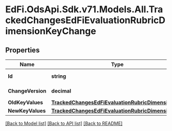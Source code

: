 # EdFi.OdsApi.Sdk.v71.Models.All.TrackedChangesEdFiEvaluationRubricDimensionKeyChange

## Properties

Name | Type | Description | Notes
------------ | ------------- | ------------- | -------------
**Id** | **string** | Resource identifier | [optional] 
**ChangeVersion** | **decimal** | Change version | [optional] 
**OldKeyValues** | [**TrackedChangesEdFiEvaluationRubricDimensionKey**](TrackedChangesEdFiEvaluationRubricDimensionKey.md) |  | [optional] 
**NewKeyValues** | [**TrackedChangesEdFiEvaluationRubricDimensionKey**](TrackedChangesEdFiEvaluationRubricDimensionKey.md) |  | [optional] 

[[Back to Model list]](../README.md#documentation-for-models) [[Back to API list]](../README.md#documentation-for-api-endpoints) [[Back to README]](../README.md)

